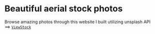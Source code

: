 # Beautiful aerial stock photos
 Browse amazing photos through this website I built utilizing unsplash API ==> [`ViewStock`](https://viewstock.vercel.app/)
